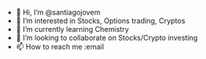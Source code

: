 - 👋 Hi, I’m @santiagojovem
- 👀 I’m interested in Stocks, Options trading, Cryptos
- 🌱 I’m currently learning Chemistry
- 💞️ I’m looking to collaborate on Stocks/Crypto investing
- 📫 How to reach me :email

<!---
santiagojovem/santiagojovem is a ✨ special ✨ repository because its `README.md` (this file) appears on your GitHub profile.
You can click the Preview link to take a look at your changes.
--->
